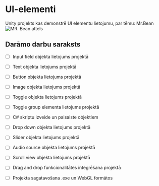 # UI-elementi
Unity projekts kas demonstrē UI elementu lietojumu, par tēmu: Mr.Bean
![MR. Bean attēls](https://www.goodcatchgames.com/wp-content/uploads/2017/02/Stickers-MrBean.png)

## Darāmo darbu saraksts
- [ ] Input field objekta lietojums projektā
- [ ] Text objekta lietojums projektā
- [ ] Button objekta lietojums projektā
- [ ] Image objekta lietojums projektā
- [ ] Toggle objekta lietojums projektā
- [ ] Toggle group elementa lietojums projektā
- [ ] C# skriptu izveide un paisaiste objektiem
- [ ] Drop down objekta lietojums projektā
- [ ] Slider objekta lietojums projektā
- [ ] Audio source objekta lietojums projektā 
- [ ] Scroll view objekta lietojums projektā
- [ ] Drag and drop funkcionalitātes integrēšana projektā
- [ ] Projekta sagatavošana .exe un WebGL formātos


